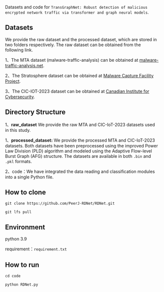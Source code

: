 Datasets and code for `TransGraphNet: Robust detection of malicious encrypted network traffic via transformer and graph neural models`.

## Datasets

We provide the raw dataset and the processed dataset, which are stored in two folders respectively. The raw dataset can be obtained from the following link.

1、The MTA dataset (malware-traffic-analysis) can be obtained at [malware-traffic-analysis.net](https://www.malware-traffic-analysis.net/index.html).

2、The Stratosphere dataset can be obtained at [Malware Capture Facility Project]( https://www.stratosphereips.org/datasets-malware).

3、The CIC-IOT-2023 dataset can be obtained at [Canadian Institute for Cybersecurity]( https://www.unb.ca/cic/datasets/iotdataset-2023.html).

## Directory Structure
1、**raw_dataset**  We provide the raw MTA and CIC-IoT-2023 datasets used in this study.

1、**processed_dataset:**  We provide the processed MTA and CIC-IoT-2023 datasets. Both datasets have been preprocessed using the improved Power Law Division (PLD) algorithm and modeled using the Adaptive Flow-level Burst Graph (AFG) structure. The datasets are available in both `.bin` and `.pkl` formats.

2、code：We have integrated the data reading and classification modules into a single Python file.

## How to clone
`git clone https://github.com/PeerJ-RDNet/RDNet.git`

`git lfs pull`


## Environment
python 3.9

requirement：`requirement.txt`

## How to run
`cd code`

`python RDNet.py`
